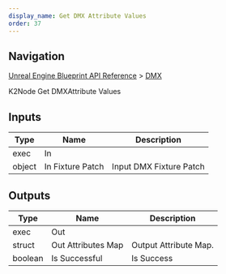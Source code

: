 ```yaml
---
display_name: Get DMX Attribute Values
order: 37
---
```

## Navigation

[Unreal Engine Blueprint API Reference](https://dev.epicgames.com/documentation/en-us/unreal-engine/BlueprintAPI) > [DMX](https://dev.epicgames.com/documentation/en-us/unreal-engine/BlueprintAPI/DMX)

K2Node Get DMXAttribute Values

## Inputs

| Type | Name | Description |
| --- | --- | --- |
| exec | In |  |
| object | In Fixture Patch | Input DMX Fixture Patch |

## Outputs

| Type | Name | Description |
| --- | --- | --- |
| exec | Out |  |
| struct | Out Attributes Map | Output Attribute Map. |
| boolean | Is Successful | Is Success |
